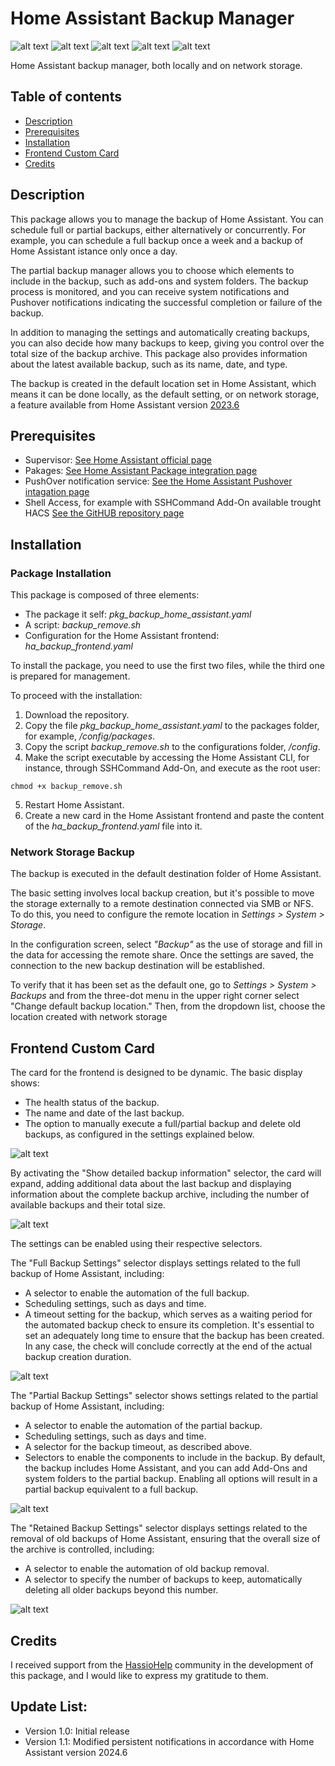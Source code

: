 # Home Assistant Backup Manager

![alt text](https://badgen.net/badge/release/v.1.1/green?) ![alt text](https://badgen.net/badge/platform/HomeAssistant/blue?) ![alt text](https://badgen.net/badge/required/Supervisor/red?) ![alt text](https://badgen.net/badge/code/yaml/pink?) ![alt text](https://badgen.net/badge/license/MIT/orange?)

Home Assistant backup manager, both locally and on network storage.

## Table of contents
* [Description](#description)
* [Prerequisites](#prerequisites)
* [Installation](#installation)
* [Frontend Custom Card](#frontend-custom-card)
* [Credits](#credits)

## Description

This package allows you to manage the backup of Home Assistant. You can schedule full or partial backups, either alternatively or concurrently. For example, you can schedule a full backup once a week and a backup of Home Assistant istance only once a day.

The partial backup manager allows you to choose which elements to include in the backup, such as add-ons and system folders. The backup process is monitored, and you can receive system notifications and Pushover notifications indicating the successful completion or failure of the backup.

In addition to managing the settings and automatically creating backups, you can also decide how many backups to keep, giving you control over the total size of the backup archive. This package also provides information about the latest available backup, such as its name, date, and type.

The backup is created in the default location set in Home Assistant, which means it can be done locally, as the default setting, or on network storage, a feature available from Home Assistant version [2023.6](https://www.home-assistant.io/blog/2023/06/07/release-20236/#connect-and-use-your-existing-network-storage)

## Prerequisites

* Supervisor: [See Home Assistant official page](https://www.home-assistant.io/integrations/hassio/)
* Pakages: [See Home Assistant Package integration page](https://www.home-assistant.io/docs/configuration/packages/)
* PushOver notification service: [See the Home Assistant Pushover intagation page](https://www.home-assistant.io/integrations/pushover/)
* Shell Access, for example with SSHCommand Add-On available trought HACS [See the GitHUB repository page](https://github.com/AlexxIT/SSHCommand)

## Installation
### Package Installation
This package is composed of three elements:

* The package it self: _pkg_backup_home_assistant.yaml_
* A script: _backup_remove.sh_
* Configuration for the Home Assistant frontend: _ha_backup_frontend.yaml_

To install the package, you need to use the first two files, while the third one is prepared for management.

To proceed with the installation:
1. Download the repository.
2. Copy the file _pkg_backup_home_assistant.yaml_ to the packages folder, for example, _/config/packages_.
3. Copy the script _backup_remove.sh_ to the configurations folder, _/config_.
4. Make the script executable by accessing the Home Assistant CLI, for instance, through SSHCommand Add-On, and execute as the root user:
```
chmod +x backup_remove.sh
```
5. Restart Home Assistant.
6. Create a new card in the Home Assistant frontend and paste the content of the _ha_backup_frontend.yaml_ file into it.


### Network Storage Backup
The backup is executed in the default destination folder of Home Assistant.

The basic setting involves local backup creation, but it's possible to move the storage externally to a remote destination connected via SMB or NFS.
To do this, you need to configure the remote location in _Settings > System > Storage_.

In the configuration screen, select _"Backup"_ as the use of storage and fill in the data for accessing the remote share. Once the settings are saved, the connection to the new backup destination will be established.

To verify that it has been set as the default one, go to _Settings > System > Backups_ and from the three-dot menu in the upper right corner select "Change default backup location."
Then, from the dropdown list, choose the location created with network storage



## Frontend Custom Card
The card for the frontend is designed to be dynamic.
The basic display shows:

* The health status of the backup.
* The name and date of the last backup.
* The option to manually execute a full/partial backup and delete old backups, as configured in the settings explained below.

![alt text](https://github.com/paolo-hub/Home-Assistant-Backup-Manager/blob/main/images/Basic%20Frontend.jpg)

By activating the "Show detailed backup information" selector, the card will expand, adding additional data about the last backup and displaying information about the complete backup archive, including the number of available backups and their total size.

![alt text](https://github.com/paolo-hub/Home-Assistant-Backup-Manager/blob/main/images/Detailed%20Frontend.jpg)

The settings can be enabled using their respective selectors.

The "Full Backup Settings" selector displays settings related to the full backup of Home Assistant, including:

* A selector to enable the automation of the full backup.
* Scheduling settings, such as days and time.
* A timeout setting for the backup, which serves as a waiting period for the automated backup check to ensure its completion. It's essential to set an adequately long time to ensure that the backup has been created. In any case, the check will conclude correctly at the end of the actual backup creation duration.

![alt text](https://github.com/paolo-hub/Home-Assistant-Backup-Manager/blob/main/images/Full%20Backup%20Settings.jpg)

The "Partial Backup Settings" selector shows settings related to the partial backup of Home Assistant, including:

* A selector to enable the automation of the partial backup.
* Scheduling settings, such as days and time.
* A selector for the backup timeout, as described above.
* Selectors to enable the components to include in the backup. By default, the backup includes Home Assistant, and you can add Add-Ons and system folders to the partial backup. Enabling all options will result in a partial backup equivalent to a full backup.

![alt text](https://github.com/paolo-hub/Home-Assistant-Backup-Manager/blob/main/images/Partial%20Backup%20Settings.jpg)

The "Retained Backup Settings" selector displays settings related to the removal of old backups of Home Assistant, ensuring that the overall size of the archive is controlled, including:

* A selector to enable the automation of old backup removal.
* A selector to specify the number of backups to keep, automatically deleting all older backups beyond this number.

![alt text](https://github.com/paolo-hub/Home-Assistant-Backup-Manager/blob/main/images/Retained%20Backup%20Settings.jpg)

## Credits

I received support from the [HassioHelp](https://t.me/HassioHelp) community in the development of this package, and I would like to express my gratitude to them.

## Update List:

* Version 1.0: Initial release
* Version 1.1: Modified persistent notifications in accordance with Home Assistant version 2024.6
